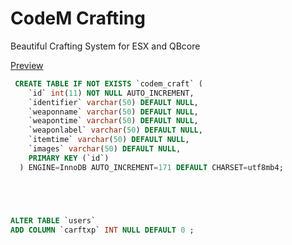 # CodeM Crafting
Beautiful Crafting System for ESX and QBcore

[Preview](https://streamable.com/ii9wao)
 
```sql
 CREATE TABLE IF NOT EXISTS `codem_craft` (
    `id` int(11) NOT NULL AUTO_INCREMENT,
    `identifier` varchar(50) DEFAULT NULL,
    `weaponname` varchar(50) DEFAULT NULL,
    `weapontime` varchar(50) DEFAULT NULL,
    `weaponlabel` varchar(50) DEFAULT NULL,
    `itemtime` varchar(50) DEFAULT NULL,
    `images` varchar(50) DEFAULT NULL,
    PRIMARY KEY (`id`)
  ) ENGINE=InnoDB AUTO_INCREMENT=171 DEFAULT CHARSET=utf8mb4;





ALTER TABLE `users`
ADD COLUMN `carftxp` INT NULL DEFAULT 0 ;
```
